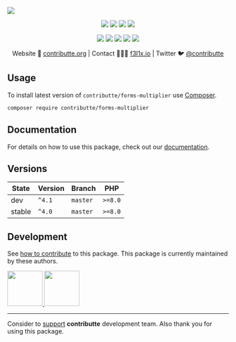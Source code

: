 ![](https://heatbadger.now.sh/github/readme/contributte/forms-multiplier/)

<p align=center>
    <a href="https://github.com/contributte/forms-multiplier/actions"><img src="https://badgen.net/github/checks/contributte/forms-multiplier"></a>
    <a href="https://coveralls.io/r/contributte/forms-multiplier"><img src="https://badgen.net/coveralls/c/github/contributte/forms-multiplier"></a>
    <a href="https://packagist.org/packages/contributte/forms-multiplier"><img src="https://badgen.net/packagist/dm/contributte/forms-multiplier"></a>
    <a href="https://packagist.org/packages/contributte/forms-multiplier"><img src="https://badgen.net/packagist/v/contributte/forms-multiplier"></a>
</p>
<p align=center>
    <a href="https://packagist.org/packages/contributte/forms-multiplier"><img src="https://badgen.net/packagist/php/contributte/forms-multiplier"></a>
    <a href="https://github.com/contributte/forms-multiplier"><img src="https://badgen.net/github/license/contributte/forms-multiplier"></a>
    <a href="https://bit.ly/ctteg"><img src="https://badgen.net/badge/support/gitter/cyan"></a>
    <a href="https://bit.ly/cttfo"><img src="https://badgen.net/badge/support/forum/yellow"></a>
    <a href="https://contributte.org/partners.html"><img src="https://badgen.net/badge/sponsor/donations/F96854"></a>
</p>

<p align=center>
    Website 🚀 <a href="https://contributte.org">contributte.org</a> | Contact 👨🏻‍💻 <a href="https://f3l1x.io">f3l1x.io</a> | Twitter 🐦 <a href="https://twitter.com/contributte">@contributte</a>
</p>

## Usage

To install latest version of `contributte/forms-multiplier` use [Composer](https://getcomposer.org).

```bash
composer require contributte/forms-multiplier
```

## Documentation

For details on how to use this package, check out our [documentation](.docs).


## Versions

| State       | Version | Branch   | PHP     |
|-------------|---------|----------|---------|
| dev         | `^4.1`  | `master` | `>=8.0` |
| stable      | `^4.0`  | `master` | `>=8.0` |

## Development

See [how to contribute](https://contributte.org) to this package. This package is currently maintained by these authors.

<a href="https://github.com/MartkCz">
    <img width="80" height="80" src="https://avatars2.githubusercontent.com/u/10145362?v=3&s=80">
</a>

<a href="https://github.com/f3l1x">
    <img width="80" height="80" src="https://avatars2.githubusercontent.com/u/538058?v=3&s=80">
</a>

-----

Consider to [support](https://contributte.org/partners.html) **contributte** development team.
Also thank you for using this package.
